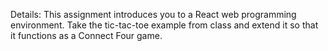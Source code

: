 Details:
This assignment introduces you to a React web programming environment. Take the tic-tac-toe example from class and extend it so that it functions as a Connect Four game.